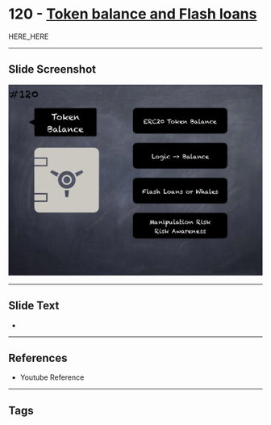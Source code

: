 # 120 - [Token balance and Flash loans](Token%20balance%20and%20Flash%20loans.md)

HERE_HERE

___
## Slide Screenshot
![0120.png](../../images/pitfalls_and_best_practices201/120.png)
___
## Slide Text
- 
___
## References
- Youtube Reference
___
## Tags